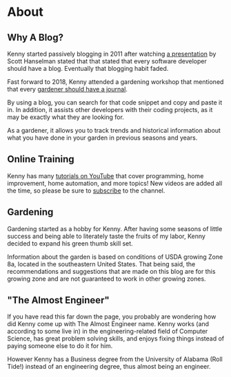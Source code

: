 ﻿---
date: 2019-12-22
description: Information about this blog and Kenny Robinson.
author: Kenny Robinson
---

# About

## Why A Blog?

Kenny started passively blogging in 2011 after watching 
[a presentation](/blog/technology/2010.07.22-every-developer-needs-a-blog) by 
Scott Hanselman stated that that stated that every software developer should 
have a blog. Eventually that blogging habit faded. 

Fast forward to 2018, Kenny attended a gardening workshop that mentioned that every 
[gardener should have a journal](/blog/gardening/2019.02.23-every-gardener-needs-a-journal). 

By using a blog, you can search for that code snippet and copy and paste it in. In 
addition, it assists other developers with their coding projects, as it may be exactly 
what they are looking for.

As a gardener, it allows you to track trends and historical information about what you have 
done in your garden in previous seasons and years.

## Online Training

Kenny has many 
[tutorials on YouTube](https://www.youtube.com/channel/UC4HCouBLtXD1j1U_17aBqig) 
that cover programming, home improvement, home automation, and more topics! New videos 
are added all the time, so please be sure to
[subscribe](https://www.youtube.com/channel/UC4HCouBLtXD1j1U_17aBqig?sub_confirmation=1) 
to the channel.

## Gardening

Gardening started as a hobby for Kenny. After having some seasons of little success and
being able to literately taste the fruits of my labor, Kenny decided to expand his green
thumb skill set.

Information about the garden is based on conditions of USDA growing Zone 8a, located
in the southeastern United States. That being said, the recommendations and suggestions
that are made on this blog are for this growing zone and are not guaranteed to work in
other growing zones.

## "The Almost Engineer"

If you have read this far down the page, you probably are wondering how did Kenny come up 
with The Almost Engineer name. Kenny works (and according to some live in) in the 
engineering-related field of Computer Science, has great problem solving skills, and 
enjoys fixing things instead of paying someone else to do it for him. 

However Kenny has a Business degree from the University of Alabama (Roll Tide!) 
instead of an engineering degree, thus almost being an engineer.
